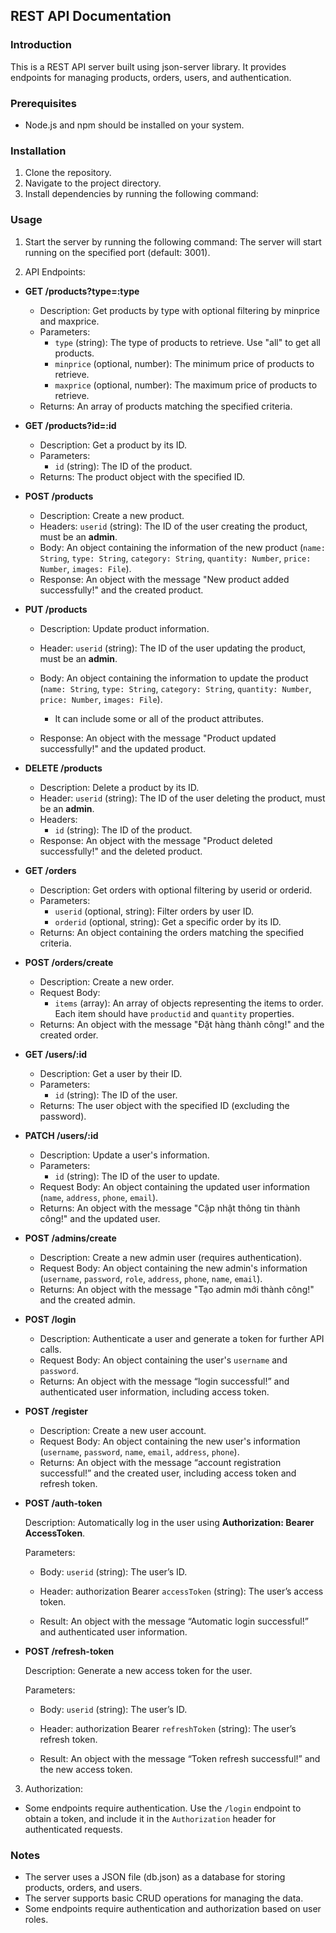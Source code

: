 ## REST API Documentation

### Introduction

This is a REST API server built using json-server library. It provides endpoints for managing products, orders, users, and authentication.

### Prerequisites

- Node.js and npm should be installed on your system.

### Installation

1. Clone the repository.
2. Navigate to the project directory.
3. Install dependencies by running the following command:

### Usage

1. Start the server by running the following command:
   The server will start running on the specified port (default: 3001).

2. API Endpoints:

- **GET /products?type=:type**

  - Description: Get products by type with optional filtering by minprice and maxprice.
  - Parameters:
    - `type` (string): The type of products to retrieve. Use "all" to get all products.
    - `minprice` (optional, number): The minimum price of products to retrieve.
    - `maxprice` (optional, number): The maximum price of products to retrieve.
  - Returns: An array of products matching the specified criteria.

- **GET /products?id=:id**

  - Description: Get a product by its ID.
  - Parameters:
    - `id` (string): The ID of the product.
  - Returns: The product object with the specified ID.

- **POST /products**

  - Description: Create a new product.
  - Headers:
    `userid` (string): The ID of the user creating the product, must be an **admin**.
  - Body: An object containing the information of the new product (`name: String`, `type: String`, `category: String`, `quantity: Number`, `price: Number`, `images: File`).
  - Response: An object with the message "New product added successfully!" and the created product.

- **PUT /products**

  - Description: Update product information.
  - Header:
    `userid` (string): The ID of the user updating the product, must be an **admin**.
  - Body: An object containing the information to update the product (`name: String`, `type: String`, `category: String`, `quantity: Number`, `price: Number`, `images: File`).

    - It can include some or all of the product attributes.

  - Response: An object with the message "Product updated successfully!" and the updated product.

- **DELETE /products**

  - Description: Delete a product by its ID.
  - Header:
    `userid` (string): The ID of the user deleting the product, must be an **admin**.
  - Headers:
    - `id` (string): The ID of the product.
  - Response: An object with the message "Product deleted successfully!" and the deleted product.

- **GET /orders**

  - Description: Get orders with optional filtering by userid or orderid.
  - Parameters:
    - `userid` (optional, string): Filter orders by user ID.
    - `orderid` (optional, string): Get a specific order by its ID.
  - Returns: An object containing the orders matching the specified criteria.

- **POST /orders/create**

  - Description: Create a new order.
  - Request Body:
    - `items` (array): An array of objects representing the items to order. Each item should have `productid` and `quantity` properties.
  - Returns: An object with the message "Đặt hàng thành công!" and the created order.

- **GET /users/:id**

  - Description: Get a user by their ID.
  - Parameters:
    - `id` (string): The ID of the user.
  - Returns: The user object with the specified ID (excluding the password).

- **PATCH /users/:id**

  - Description: Update a user's information.
  - Parameters:
    - `id` (string): The ID of the user to update.
  - Request Body: An object containing the updated user information (`name`, `address`, `phone`, `email`).
  - Returns: An object with the message "Cập nhật thông tin thành công!" and the updated user.

- **POST /admins/create**

  - Description: Create a new admin user (requires authentication).
  - Request Body: An object containing the new admin's information (`username`, `password`, `role`, `address`, `phone`, `name`, `email`).
  - Returns: An object with the message "Tạo admin mới thành công!" and the created admin.

- **POST /login**

  - Description: Authenticate a user and generate a token for further API calls.
  - Request Body: An object containing the user's `username` and `password`.
  - Returns: An object with the message “login successful!” and authenticated user information, including access token.

- **POST /register**

  - Description: Create a new user account.
  - Request Body: An object containing the new user's information (`username`, `password`, `name`, `email`, `address`, `phone`).
  - Returns: An object with the message “account registration successful!” and the created user, including access token and refresh token.

- **POST /auth-token**

  Description: Automatically log in the user using **Authorization: Bearer AccessToken**.

  Parameters:

  - Body:
    `userid` (string): The user’s ID.
  - Header: authorization Bearer
    `accessToken` (string): The user’s access token.

  - Result: An object with the message “Automatic login successful!” and authenticated user information.

- **POST /refresh-token**

  Description: Generate a new access token for the user.

  Parameters:

  - Body:
    `userid` (string): The user’s ID.

  - Header: authorization Bearer
    `refreshToken` (string): The user’s refresh token.

  - Result: An object with the message “Token refresh successful!” and the new access token.

3. Authorization:

- Some endpoints require authentication. Use the `/login` endpoint to obtain a token, and include it in the `Authorization` header for authenticated requests.

### Notes

- The server uses a JSON file (db.json) as a database for storing products, orders, and users.
- The server supports basic CRUD operations for managing the data.
- Some endpoints require authentication and authorization based on user roles.
